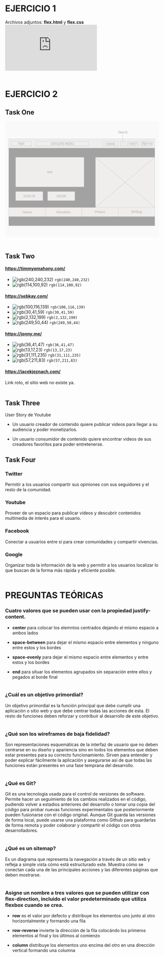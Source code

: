 # EJERCICIO 1
 
Archivos adjuntos: **flex.html** y **flex.css**
![Low-Fidelity Wireframe](https://github.com/JohnHavenward/Devcamp_Checkpoint_02/blob/main/flex.html?raw=true)
</br></br>
 
# EJERCICIO 2
 
## Task One

![Low-Fidelity Wireframe](https://github.com/JohnHavenward/Devcamp_Checkpoint_02/blob/main/LowFidelityWireframe.png?raw=true)
</br></br>
 
## Task Two
 
#### https://timmyomahony.com/
 
- ![rgb(240,240,232)](https://placehold.co/15x15/F0F0E8/F0F0E8.png) `rgb(240,240,232)`
- ![rgb(114,100,92)](https://placehold.co/15x15/72645C/72645C.png) `rgb(114,100,92)`
 
#### https://sebkay.com/
 
- ![rgb(100,116,139)](https://placehold.co/15x15/64748B/64748B.png) `rgb(100,116,139)`
- ![rgb(30,41,59)](https://placehold.co/15x15/1E293B/1E293B.png) `rgb(30,41,59)`
- ![rgb(2,132,199)](https://placehold.co/15x15/0284C7/0284C7.png) `rgb(2,132,199)`
- ![rgb(249,50,44)](https://placehold.co/15x15/F9322C/F9322C.png) `rgb(249,50,44)`
 
#### https://jonny.me/
 
- ![rgb(36,41,47)](https://placehold.co/15x15/24292F/24292F.png) `rgb(36,41,47)`
- ![rgb(13,17,23)](https://placehold.co/15x15/0D1117/0D1117.png) `rgb(13,17,23)`
- ![rgb(31,111,235)](https://placehold.co/15x15/1F6FEB/1F6FEB.png) `rgb(31,111,235)`
- ![rgb(57,211,83)](https://placehold.co/15x15/39D353/39D353.png) `rgb(57,211,83)`
 
#### https://jacekjeznach.com/
 
Link roto, el sitio web no existe ya.
</br></br>

 
## Task Three
 
 User Story de Youtube
 
- Un usuario creador de contenido quiere publicar videos para llegar a su audiencia y poder monetizarlos.
 
- Un usuario consumidor de contenido quiere encontrar videos de sus creadores favoritos para poder entretenerse.
 
 
## Task Four
 
### Twitter

Permitir a los usuarios compartir sus opiniones con sus seguidores y el resto de la comunidad.
</br>


### Youtube

Proveer de un espacio para publicar videos y descubrir contenidos multimedia de interés para el usuario.
</br>

 
### Facebook

Conectar a usuarios entre sí para crear comunidades y compartir vivencias.
</br>

 
### Google

Organizar toda la información de la web y permitir a los usuarios localizar lo que buscan de la forma más rápida y eficiente posible.
</br></br>

 
# PREGUNTAS TEÓRICAS


### Cuatro valores que se pueden usar con la propiedad justify-content.

- **center**   para colocar los elemntos centrados dejando el mismo espacio a ambos lados 

- **space-between**   para dejar el mismo espacio entre elementos y ninguno entre estos y los bordes

- **space-evenly**   para dejar el mismo espacio entre elementos y entre estos y los bordes

- **end**   para situar los elementos agrupados sin separación entre ellos y pegados al borde final
</br></br>


### ¿Cuál es un objetivo primordial?

Un objetivo primordial es la función principal que debe cumplir una aplicación o sitio web y que debe centrar todas las acciones de esta. El resto de funciones deben reforzar y contribuir al desarrollo de este objetivo.
</br></br>


### ¿Qué son los wireframes de baja fidelidad?

Son representaciones esquemáticas de la interfaz de usuario que no deben centrarse en su diseño y apariencia sino en todos los elementos que deben  estar presentes para su correcto funcionamiento. Sirven para entender y poder explicar fácilmente la aplicación y asegurarse así de que todas las funciones están presentes en una fase temprana del desarrollo.
</br></br>


### ¿Qué es Git?

Git es una tecnología usada para el control de versiones de software. Permite hacer un seguimiento de los cambios realizados en el código, pudiendo volver a estadios anteriores del desarrollo o tomar una copia del código para probar nuevas funciones experimentales que posteriormente pueden fusionarse con el código original. Aunque Git guarda las versiones de forma local, puede usarse una plataforma como Github para guardarlas de forma remota y poder colaborar y compartir el código con otros desarrolladores.
</br></br>


### ¿Qué es un sitemap?

Es un diagrama que representa la navegación a través de un sitio web y refleja a simple vista cómo está estructurado este. Muestra cómo se conectan cada una de las principales acciones y las diferentes páginas que deben mostrarse.
</br></br>


### Asigne un nombre a tres valores que se pueden utilizar con flex-direction, incluido el valor predeterminado que utiliza flexbox cuando se crea.

- **row**   es el valor por defecto y distribuye los elementos uno junto al otro horizontalmente y formando una fila

- **row-reverse**   invierte la dirección de la fila colocándo los primeros elementos al final y los últimos al comienzo

- **column**   distribuye los elementos uno encima del otro en una dirección vertical formando una columna